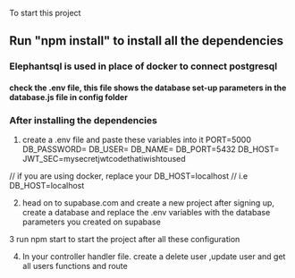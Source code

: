 To start this project
## Run "npm install" to install all the dependencies

### Elephantsql is used in place of docker to connect postgresql

#### check the  .env file, this file shows the database set-up parameters in the database.js file in config folder


### After installing the dependencies

1.  create a .env file and paste these variables into it
PORT=5000
DB_PASSWORD=
DB_USER=
DB_NAME=
DB_PORT=5432
DB_HOST=
JWT_SEC=mysecretjwtcodethatiwishtoused

// if you are using docker, replace your DB_HOST=localhost
// i.e DB_HOST=localhost

2.  head on to supabase.com and create a new project after signing up, create a database and replace the .env variables with the database parameters you created on supabase


3  run npm start to start the project after all these configuration


4.  In your controller handler file. create a delete user ,update user and get all users functions and route


